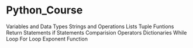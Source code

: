 # Python_Course
Variables and Data Types
Strings and Operations
Lists
Tuple
Funtions
Return Statements
if Statements
Comparision Operators
Dictionaries
While Loop
For Loop
Exponent Function
